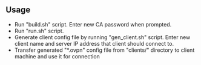 ## Usage

- Run "build.sh" script. Enter new CA password when prompted.
- Run "run.sh" script.
- Generate client config file by running "gen_client.sh" script. Enter new client name and server IP address that client should connect to.
- Transfer generated "*.ovpn" config file from "clients/" directory to client machine and use it for connection

